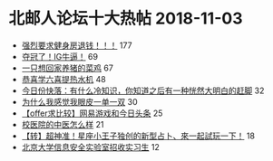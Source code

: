 # 北邮人论坛十大热帖 2018-11-03

- [强烈要求健身房退钱！！！](https://bbs.byr.cn/article/Gymnasium/109816) 177
- [夺冠了！IG牛逼！](https://bbs.byr.cn/article/LOL/27185) 69
- [一只想回家养猪的菜鸡](https://bbs.byr.cn/article/WorkLife/1111151) 67
- [恭喜学六喜提热水机](https://bbs.byr.cn/article/Picture/3226479) 48
- [今日份快落：有什么冷知识，你知道之后有一种恍然大明白的赶脚](https://bbs.byr.cn/article/DIYLife/46693) 32
- [为什么我感觉我眼皮一单一双](https://bbs.byr.cn/article/Talking/6062685) 30
- [【offer求比较】网易游戏和今日头条](https://bbs.byr.cn/article/Job/2000378) 25
- [校医院的中医怎么样](https://bbs.byr.cn/article/Health/213708) 21
- [【转】超神准！星座小王子独创的新型占卜、來一起試玩一下！](https://bbs.byr.cn/article/Constellations/326533) 18
- [北京大学信息安全实验室招收实习生](https://bbs.byr.cn/article/Friends/1896897) 12


